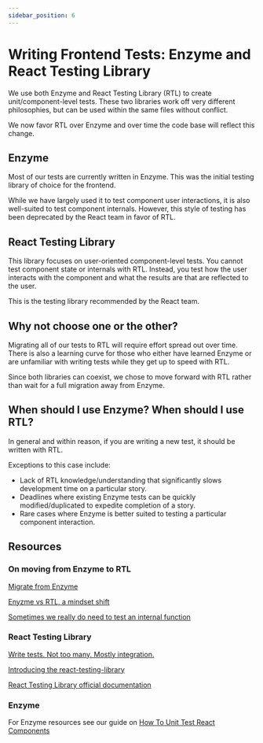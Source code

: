 ```yaml
---
sidebar_position: 6
---
```


# Writing Frontend Tests: Enzyme and React Testing Library

We use both Enzyme and React Testing Library (RTL) to create unit/component-level tests. These two libraries work off very different philosophies, but can be used within the same files without conflict. 

We now favor RTL over Enzyme and over time the code base will reflect this change.

## Enzyme

Most of our tests are currently written in Enzyme. This was the initial testing library of choice for the frontend.

While we have largely used it to test component user interactions, it is also well-suited to test component internals. However, this style of testing has been deprecated by the React team in favor of RTL.

## React Testing Library

This library focuses on user-oriented component-level tests. You cannot test component state or internals with RTL. Instead, you test how the user interacts with the component and what the results are that are reflected to the user.

This is the testing library recommended by the React team.

## Why not choose one or the other?

Migrating all of our tests to RTL will require effort spread out over time. There is also a learning curve for those who either have learned Enzyme or are unfamiliar with writing tests while they get up to speed with RTL. 

Since both libraries can coexist, we chose to move forward with RTL rather than wait for a full migration away from Enzyme.

## When should I use Enzyme? When should I use RTL?

In general and within reason, if you are writing a new test, it should be written with RTL.

Exceptions to this case include:
- Lack of RTL knowledge/understanding that significantly slows development time on a particular story.
- Deadlines where existing Enzyme tests can be quickly modified/duplicated to expedite completion of a story.
- Rare cases where Enzyme is better suited to testing a particular component interaction.

## Resources

### On moving from Enzyme to RTL
[Migrate from Enzyme](https://testing-library.com/docs/react-testing-library/migrate-from-enzyme)

[Enyzme vs RTL, a mindset shift](https://blog.logrocket.com/enzyme-vs-react-testing-library-a-mindset-shift/)

[Sometimes we really do need to test an internal function](https://www.wisdomgeek.com/development/web-development/javascript/how-to-unit-test-private-non-exported-function-in-javascript/)

### React Testing Library
[Write tests. Not too many. Mostly integration.](https://kentcdodds.com/blog/write-tests)

[Introducing the react-testing-library](https://kentcdodds.com/blog/introducing-the-react-testing-library)

[React Testing Library official documentation](https://testing-library.com/docs/react-testing-library/intro/)

### Enzyme
For Enzyme resources see our guide on [How To Unit Test React Components](unit-test-react-components.md)
